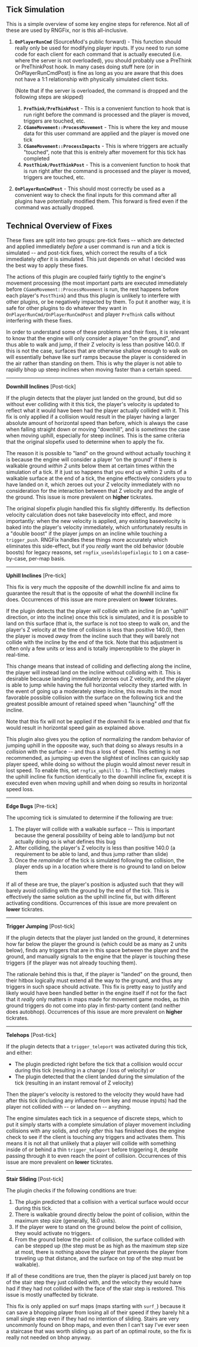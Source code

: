 ## Tick Simulation

This is a simple overview of some key engine steps for reference. Not all of these are used by RNGFix, nor is this all-inclusive.

1. **`OnPlayerRunCmd`** (SourceMod's public forward) - This function should really only be used for modifying player inputs. If you need to run some code for each client for each command that is actually executed (i.e. where the server is not overloaded), you should probably use a PreThink or PreThinkPost hook. In many cases doing stuff here (or in OnPlayerRunCmdPost) is fine as long as you are aware that this does not have a 1:1 relationship with physically simulated client ticks.

    (Note that if the server is overloaded, the command is dropped and the following steps are skipped)
		
    1. **`PreThink/PreThinkPost`** - This is a convenient function to hook that is run right before the command is processed and the player is moved, triggers are touched, etc.
    2. **`CGameMovement::ProcessMovement`** - This is where the key and mouse data for this user command are applied and the player is moved one tick
    3. **`CGameMovement::ProcessImpacts`** - This is where triggers are actually "touched", note that this is enitrely after movement for this tick has completed
    4. **`PostThink/PostThinkPost`** - This is a convenient function to hook that is run right after the command is processed and the player is moved, triggers are touched, etc.
		
		
2. **`OnPlayerRunCmdPost`** - This should most correctly be used as a convenient way to check the final inputs for this command after all plugins have potentially modified them. This forward is fired even if the command was actually dropped.	



## Technical Overview of Fixes
	
These fixes are split into two groups: pre-tick fixes -- which are detected and applied immediately *before* a user command is run and a tick is simulated -- and post-tick fixes, which correct the results of a tick immediately *after* it is simulated. This just depends on what I decided was the best way to apply these fixes.

The actions of this plugin are coupled fairly tightly to the engine's movement processing (the most important parts are executed immediately before `CGameMovement::ProcessMovement` is run, the rest happens before each player's `PostThink`) and thus this plugin is unlikely to interfere with other plugins, or be negatively impacted by them. To put it another way, it is safe for other plugins to do whatever they want in `OnPlayerRunCmd/OnPlayerRunCmdPost` and player `PreThink` calls without interfering with these fixes.
	
In order to understand some of these problems and their fixes, it is relevant to know that the engine will only consider a player "on the ground", and thus able to walk and jump, if their Z velocity is less than positive 140.0. If this is not the case, surfaces that are otherwise shallow enough to walk on will essentially behave like surf ramps because the player is considered in the air rather than standing on them. This is why the player is not able to rapidly bhop up steep inclines when moving faster than a certain speed.

---
	
	
**Downhill Inclines** [Post-tick]
		
If the plugin detects that the player just landed on the ground, but did so without ever colliding with it this tick, the player's velocity is updated to reflect what it would have been had the player actually collided with it. This fix is only applied if a collision would result in the player having a larger absolute amount of horizontal speed than before, which is always the case when falling straight down or moving "downhill", and is *sometimes* the case when moving uphill, especially for steep inclines. This is the same criteria that the original slopefix used to determine when to apply the fix.
	
The reason it is possible to "land" on the ground without actually touching it is because the engine will consider a player "on the ground" if there is walkable ground *within 2 units* below them at certain times within the simulation of a tick. If it just so happens that you end up within 2 units of a walkable surface at the end of a tick, the engine effectively considers you to have landed on it, which zeroes out your Z velocity immediately with no consideration for the interaction between that Z velocity and the angle of the ground. This issue is more prevalent on **higher** tickrates.
	
The original slopefix plugin handled this fix slightly differently. Its deflection velocity calculation does not take basevelocity into effect, and more importantly: when the new velocity is applied, any existing basevelocity is baked into the player's velocity immediately, which unfortunately results in a "double boost" if the player jumps on an incline while touching a `trigger_push`. RNGFix handles these things more accurately which eliminates this side-effect, but if you *really* want the old behavior (double boosts) for legacy reasons, set `rngfix_useoldslopefixlogic` to `1` on a case-by-case, per-map basis.

---
**Uphill Inclines** [Pre-tick]
	
This fix is very much the opposite of the downhill incline fix and aims to guarantee the result that is the opposite of what the downhill incline fix does. Occurrences of this issue are more prevalent on **lower** tickrates.
	
If the plugin detects that the player *will* collide with an incline (in an "uphill" direction, or into the incline) once this tick is simulated, and it is possible to land on this surface (that is, the surface is not too steep to walk on, and the player's Z velocity at the time of collision is less than positive 140.0), then the player is moved *away* from the incline such that they will barely not collide with the incline by the end of the tick. Note that this adjustment is often only a few units or less and is totally imperceptible to the player in real-time.

This change means that instead of colliding and deflecting along the incline, the player will instead land on the incline without colliding with it. This is desirable because landing immediately zeroes out Z velocity, and the player is able to jump while having the full horizontal velocity they started with. In the event of going up a moderately steep incline, this results in the most favorable possible collision with the surface on the following tick and the greatest possible amount of retained speed when "launching" off the incline. 

Note that this fix will not be applied if the downhill fix is enabled *and* that fix would result in horizontal speed gain as explained above.
	
This plugin also gives you the option of normalizing the random behavior of jumping uphill in the opposite way, such that doing so always results in a *collision* with the surface -- and thus a loss of speed. This setting is not recommended, as jumping up even the slightest of inclines can quickly sap player speed, while doing so without the plugin would almost never result in lost speed. To enable this, set `rngfix_uphill` to `-1`. This effectively makes the uphill incline fix function identically to the downhill incline fix, except it is executed even when moving uphill and when doing so results in horizontal speed loss.
	
---	
**Edge Bugs** [Pre-tick]
	
The upcoming tick is simulated to determine if the following are true: 
1. The player will collide with a walkable surface -- This is important because the general possibility of being able to land/jump but not actually doing so is what defines this bug
2. After colliding, the player's Z velocity is less than positive 140.0 (a requirement to be able to land, and thus jump rather than slide)
3. Once the *remainder* of the tick is simulated following the collision, the player ends up in a location where there is no ground to land on below them
		
If all of these are true, the player's position is adjusted such that they will barely avoid colliding with the ground by the end of the tick. This is effectively the same solution as the uphill incline fix, but with different activating conditions. Occurrences of this issue are more prevalent on **lower** tickrates.
	
---
**Trigger Jumping** [Post-tick]

If the plugin detects that the player just landed on the ground, it determines how far below the player the ground is (which could be as many as 2 units below), finds any triggers that are in this space between the player and the ground, and manually signals to the engine that the player is touching these triggers (if the player was not already touching them).

The rationale behind this is that, if the player is "landed" on the ground, then their hitbox logically must extend all the way to the ground, and thus any triggers in such space should activate. This fix is pretty easy to justify and likely would have been handled better in the engine itself if not for the fact that it *really* only matters in maps made for movement game modes, as thin ground triggers do not come into play in first-party content (and neither does autobhop). Occurrences of this issue are more prevalent on **higher** tickrates.
	
---
**Telehops** [Post-tick]
	
If the plugin detects that a `trigger_teleport` was activated during this tick, and either:
* The plugin predicted right before the tick that a collision would occur during this tick (resulting in a change / loss of velocity)
*or*
* The plugin detected that the client landed during the simulation of the tick (resulting in an instant removal of Z velocity)

Then the player's velocity is restored to the velocity they would have had after this tick (including any influence from key and mouse inputs) had the player not collided with -- or landed on -- anything.
	
The engine simulates each tick in a sequence of discrete steps, which to put it simply starts with a complete simulation of player movement including collisions with any solids, and only *after* this has finished does the engine check to see if the client is touching any triggers and activates them. This means it is not all that unlikely that a player will collide with something inside of or behind a thin `trigger_teleport` before triggering it, despite passing through it to even reach the point of collision. Occurrences of this issue are more prevalent on **lower** tickrates.

---
**Stair Sliding** [Post-tick]
	
The plugin checks if the following conditions are true:
1. The plugin predicted that a collision with a vertical surface would occur during this tick.
2. There is walkable ground directly below the point of collision, within the maximum step size (generally, 18.0 units).
3. If the player were to stand on the ground below the point of collision, they would activate no triggers.
4. From the ground below the point of collision, the surface collided with can be stepped up (the step must be as high as the maximum step size at most, there is nothing above the player that prevents the player from traveling up that distance, and the surface on top of the step must be walkable).
		
If all of these conditions are true, then the player is placed just barely on top of the stair step they just collided with, and the velocity they would have had if they had not collided with the face of the stair step is restored. This issue is mostly unaffected by tickrate.
	
This fix is only applied on surf maps (maps starting with `surf_`) because it can save a bhopping player from losing all of their speed if they barely hit a small single step even if they had no intention of sliding. Stairs are very uncommonly found on bhop maps, and even then I can't say I've ever seen a staircase that was worth sliding up as part of an optimal route, so the fix is really not needed on bhop anyway.

